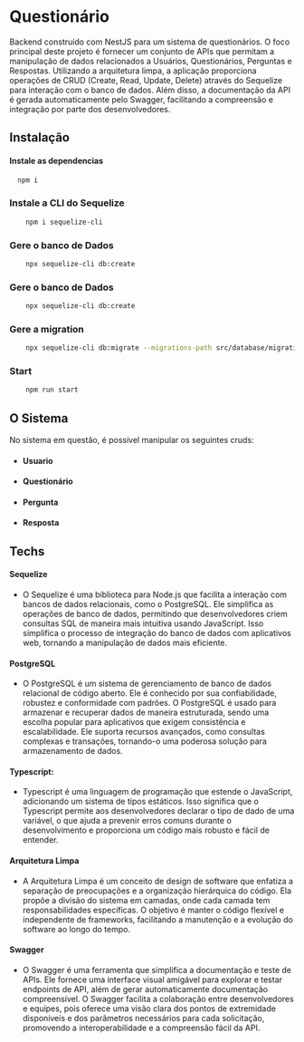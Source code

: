 
# Questionário

Backend construído com NestJS para um sistema de questionários. O foco principal deste projeto é fornecer um conjunto de APIs que permitam a manipulação de dados relacionados a Usuários, Questionários, Perguntas e Respostas. Utilizando a arquitetura limpa, a aplicação proporciona operações de CRUD (Create, Read, Update, Delete) através do Sequelize para interação com o banco de dados. Além disso, a documentação da API é gerada automaticamente pelo Swagger, facilitando a compreensão e integração por parte dos desenvolvedores.
## Instalação

#### Instale as dependencias
```bash
  npm i
```

### Instale a CLI do Sequelize
```bash
    npm i sequelize-cli
```

### Gere o banco de Dados
```bash
    npx sequelize-cli db:create

```

### Gere o banco de Dados
```bash
    npx sequelize-cli db:create

```

### Gere a migration
```bash
    npx sequelize-cli db:migrate --migrations-path src/database/migrations

```
### Start
```bash
    npm run start
```
## O Sistema
No sistema em questão, é possível manipular os seguintes cruds:

- #### Usuario

- #### Questionário

- #### Pergunta

- #### Resposta


## Techs

#### Sequelize
- O Sequelize é uma biblioteca para Node.js que facilita a interação com bancos de dados relacionais, como o PostgreSQL. Ele simplifica as operações de banco de dados, permitindo que desenvolvedores criem consultas SQL de maneira mais intuitiva usando JavaScript. Isso simplifica o processo de integração do banco de dados com aplicativos web, tornando a manipulação de dados mais eficiente.

#### PostgreSQL
- O PostgreSQL é um sistema de gerenciamento de banco de dados relacional de código aberto. Ele é conhecido por sua confiabilidade, robustez e conformidade com padrões. O PostgreSQL é usado para armazenar e recuperar dados de maneira estruturada, sendo uma escolha popular para aplicativos que exigem consistência e escalabilidade. Ele suporta recursos avançados, como consultas complexas e transações, tornando-o uma poderosa solução para armazenamento de dados.

#### Typescript:
- Typescript é uma linguagem de programação que estende o JavaScript, adicionando um sistema de tipos estáticos. Isso significa que o Typescript permite aos desenvolvedores declarar o tipo de dado de uma variável, o que ajuda a prevenir erros comuns durante o desenvolvimento e proporciona um código mais robusto e fácil de entender.

#### Arquitetura Limpa
- A Arquitetura Limpa é um conceito de design de software que enfatiza a separação de preocupações e a organização hierárquica do código. Ela propõe a divisão do sistema em camadas, onde cada camada tem responsabilidades específicas. O objetivo é manter o código flexível e independente de frameworks, facilitando a manutenção e a evolução do software ao longo do tempo.

#### Swagger
- O Swagger é uma ferramenta que simplifica a documentação e teste de APIs. Ele fornece uma interface visual amigável para explorar e testar endpoints de API, além de gerar automaticamente documentação compreensível. O Swagger facilita a colaboração entre desenvolvedores e equipes, pois oferece uma visão clara dos pontos de extremidade disponíveis e dos parâmetros necessários para cada solicitação, promovendo a interoperabilidade e a compreensão fácil da API.
